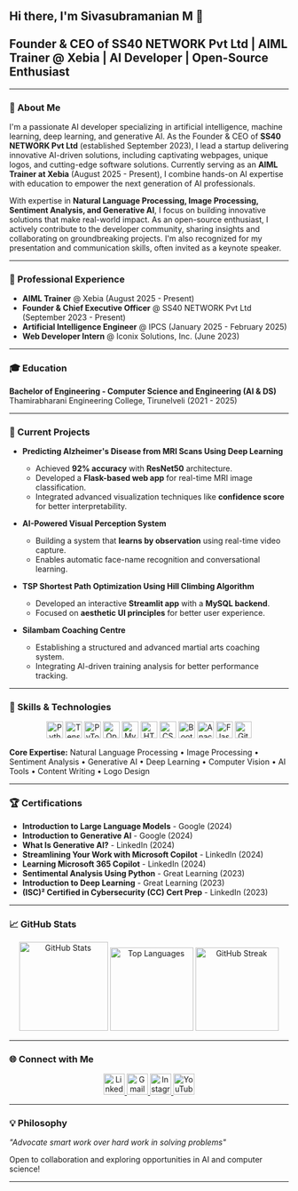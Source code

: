 <h2 align="left">Hi there, I'm Sivasubramanian M 👋<br><br>Founder & CEO of SS40 NETWORK Pvt Ltd | AIML Trainer @ Xebia | AI Developer | Open-Source Enthusiast</h2>

---

### 🚀 About Me
I'm a passionate AI developer specializing in artificial intelligence, machine learning, deep learning, and generative AI. As the Founder & CEO of **SS40 NETWORK Pvt Ltd** (established September 2023), I lead a startup delivering innovative AI-driven solutions, including captivating webpages, unique logos, and cutting-edge software solutions. Currently serving as an **AIML Trainer at Xebia** (August 2025 - Present), I combine hands-on AI expertise with education to empower the next generation of AI professionals.

With expertise in **Natural Language Processing, Image Processing, Sentiment Analysis, and Generative AI**, I focus on building innovative solutions that make real-world impact. As an open-source enthusiast, I actively contribute to the developer community, sharing insights and collaborating on groundbreaking projects. I'm also recognized for my presentation and communication skills, often invited as a keynote speaker.

---

### 💼 Professional Experience
- **AIML Trainer** @ Xebia (August 2025 - Present)
- **Founder & Chief Executive Officer** @ SS40 NETWORK Pvt Ltd (September 2023 - Present)
- **Artificial Intelligence Engineer** @ IPCS (January 2025 - February 2025)
- **Web Developer Intern** @ Iconix Solutions, Inc. (June 2023)

---

### 🎓 Education
**Bachelor of Engineering - Computer Science and Engineering (AI & DS)**  
Thamirabharani Engineering College, Tirunelveli (2021 - 2025)

---

### 🔬 Current Projects
- **Predicting Alzheimer's Disease from MRI Scans Using Deep Learning**
  - Achieved **92% accuracy** with **ResNet50** architecture.
  - Developed a **Flask-based web app** for real-time MRI image classification.
  - Integrated advanced visualization techniques like **confidence score** for better interpretability.
  
- **AI-Powered Visual Perception System**
  - Building a system that **learns by observation** using real-time video capture.
  - Enables automatic face-name recognition and conversational learning.
  
- **TSP Shortest Path Optimization Using Hill Climbing Algorithm**
  - Developed an interactive **Streamlit app** with a **MySQL backend**.
  - Focused on **aesthetic UI principles** for better user experience.
  
- **Silambam Coaching Centre**
  - Establishing a structured and advanced martial arts coaching system.
  - Integrating AI-driven training analysis for better performance tracking.

---

### 🎯 Skills & Technologies
<div align="center">
  <img src="https://cdn.jsdelivr.net/gh/devicons/devicon/icons/python/python-original.svg" height="30" alt="Python" />
  <img src="https://cdn.jsdelivr.net/gh/devicons/devicon/icons/tensorflow/tensorflow-original.svg" height="30" alt="TensorFlow" />
  <img src="https://cdn.jsdelivr.net/gh/devicons/devicon/icons/pytorch/pytorch-original.svg" height="30" alt="PyTorch" />
  <img src="https://cdn.jsdelivr.net/gh/devicons/devicon/icons/opencv/opencv-original.svg" height="30" alt="OpenCV" />
  <img src="https://cdn.jsdelivr.net/gh/devicons/devicon/icons/mysql/mysql-original.svg" height="30" alt="MySQL" />
  <img src="https://cdn.jsdelivr.net/gh/devicons/devicon/icons/html5/html5-original.svg" height="30" alt="HTML5" />
  <img src="https://cdn.jsdelivr.net/gh/devicons/devicon/icons/css3/css3-original.svg" height="30" alt="CSS3" />
  <img src="https://cdn.jsdelivr.net/gh/devicons/devicon/icons/bootstrap/bootstrap-original.svg" height="30" alt="Bootstrap" />
  <img src="https://cdn.jsdelivr.net/gh/devicons/devicon/icons/anaconda/anaconda-original.svg" height="30" alt="Anaconda" />
  <img src="https://cdn.jsdelivr.net/gh/devicons/devicon/icons/flask/flask-original.svg" height="30" alt="Flask" />
  <img src="https://cdn.jsdelivr.net/gh/devicons/devicon/icons/git/git-original.svg" height="30" alt="Git" />
</div>

**Core Expertise:** Natural Language Processing • Image Processing • Sentiment Analysis • Generative AI • Deep Learning • Computer Vision • AI Tools • Content Writing • Logo Design

---

### 🏆 Certifications
- **Introduction to Large Language Models** - Google (2024)
- **Introduction to Generative AI** - Google (2024)
- **What Is Generative AI?** - LinkedIn (2024)
- **Streamlining Your Work with Microsoft Copilot** - LinkedIn (2024)
- **Learning Microsoft 365 Copilot** - LinkedIn (2024)
- **Sentimental Analysis Using Python** - Great Learning (2023)
- **Introduction to Deep Learning** - Great Learning (2023)
- **(ISC)² Certified in Cybersecurity (CC) Cert Prep** - LinkedIn (2023)

---

### 📈 GitHub Stats
<div align="center">
  <img src="https://github-readme-stats.vercel.app/api?username=sivasubramanianss40&hide_title=false&hide_rank=false&show_icons=true&include_all_commits=true&count_private=true&theme=aura&locale=en&hide_border=false" height="160" alt="GitHub Stats" />
  <img src="https://github-readme-stats.vercel.app/api/top-langs?username=sivasubramanianss40&layout=compact&langs_count=8&theme=noctis_minimus&hide_border=false" height="150" alt="Top Languages" />
  <img src="https://streak-stats.demolab.com?user=sivasubramanianss40&mode=daily&theme=dracula&hide_border=false&border_radius=5" height="150" alt="GitHub Streak" />
</div>

---

### 🌐 Connect with Me
<div align="center">
  <a href="https://www.linkedin.com/in/sivasubramanianss40/" target="_blank">
    <img src="https://img.shields.io/static/v1?message=LinkedIn&logo=linkedin&color=0077B5&logoColor=white&style=for-the-badge" height="38" alt="LinkedIn" />
  </a>
  <a href="mailto:sivasubramanian46674@gmail.com" target="_blank">
    <img src="https://img.shields.io/static/v1?message=Gmail&logo=gmail&color=D14836&logoColor=white&style=for-the-badge" height="38" alt="Gmail" />
  </a>
  <a href="https://www.instagram.com/sivasubramanian_ss40_/" target="_blank">
    <img src="https://img.shields.io/static/v1?message=Instagram&logo=instagram&color=E4405F&logoColor=white&style=for-the-badge" height="38" alt="Instagram" />
  </a>
  <a href="https://www.youtube.com/channel/UC5-wYM4Z3gL1n9nmFNGpjJA" target="_blank">
    <img src="https://img.shields.io/static/v1?message=YouTube&logo=youtube&color=FF0000&logoColor=white&style=for-the-badge" height="38" alt="YouTube" />
  </a>
</div>

---

### 💡 Philosophy
*"Advocate smart work over hard work in solving problems"*

Open to collaboration and exploring opportunities in AI and computer science!

---

